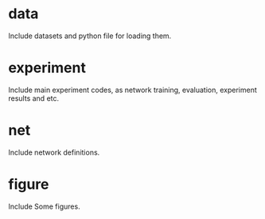 # data
Include datasets and python file for loading them.

# experiment
Include main experiment codes, as network training, evaluation, experiment results and etc.

# net
Include network definitions.

# figure
Include Some figures.
